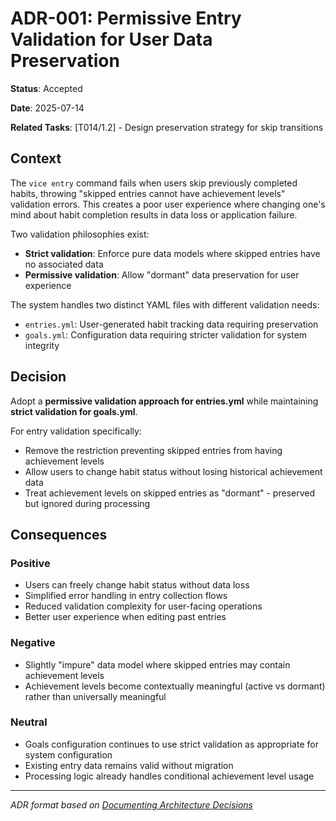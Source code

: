 # ADR-001: Permissive Entry Validation for User Data Preservation

**Status**: Accepted

**Date**: 2025-07-14

**Related Tasks**: [T014/1.2] - Design preservation strategy for skip transitions

## Context

The `vice entry` command fails when users skip previously completed habits, throwing "skipped entries cannot have achievement levels" validation errors. This creates a poor user experience where changing one's mind about habit completion results in data loss or application failure.

Two validation philosophies exist:
- **Strict validation**: Enforce pure data models where skipped entries have no associated data
- **Permissive validation**: Allow "dormant" data preservation for user experience

The system handles two distinct YAML files with different validation needs:
- `entries.yml`: User-generated habit tracking data requiring preservation
- `goals.yml`: Configuration data requiring stricter validation for system integrity

## Decision

Adopt a **permissive validation approach for entries.yml** while maintaining **strict validation for goals.yml**.

For entry validation specifically:
- Remove the restriction preventing skipped entries from having achievement levels
- Allow users to change habit status without losing historical achievement data  
- Treat achievement levels on skipped entries as "dormant" - preserved but ignored during processing

## Consequences

### Positive
- Users can freely change habit status without data loss
- Simplified error handling in entry collection flows
- Reduced validation complexity for user-facing operations
- Better user experience when editing past entries

### Negative
- Slightly "impure" data model where skipped entries may contain achievement levels
- Achievement levels become contextually meaningful (active vs dormant) rather than universally meaningful

### Neutral
- Goals configuration continues to use strict validation as appropriate for system configuration
- Existing entry data remains valid without migration
- Processing logic already handles conditional achievement level usage

---
*ADR format based on [Documenting Architecture Decisions](https://cognitect.com/blog/2011/11/15/documenting-architecture-decisions)*